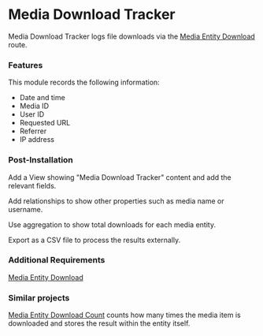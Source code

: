 # Media Download Tracker

Media Download Tracker logs file downloads via the [Media Entity Download](https://www.drupal.org/project/media_entity_download) route.

### Features

This module records the following information:

*   Date and time
*   Media ID
*   User ID
*   Requested URL
*   Referrer
*   IP address

### Post-Installation

Add a View showing "Media Download Tracker" content and add the relevant fields.

Add relationships to show other properties such as media name or username.

Use aggregation to show total downloads for each media entity.

Export as a CSV file to process the results externally.

### Additional Requirements

[Media Entity Download](https://www.drupal.org/project/media_entity_download)

### Similar projects

[Media Entity Download Count](https://www.drupal.org/project/media_entity_download_count) counts how many times the media item is downloaded and stores the result within the entity itself.
